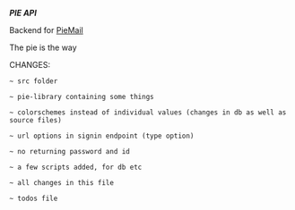 **_PIE API_**

Backend for [PieMail](https://github.com/beet461/Pie-Mail)

The pie is the way


CHANGES:

    ~ src folder

    ~ pie-library containing some things
    
    ~ colorschemes instead of individual values (changes in db as well as source files)
    
    ~ url options in signin endpoint (type option)
    
    ~ no returning password and id
    
    ~ a few scripts added, for db etc
    
    ~ all changes in this file
    
    ~ todos file
